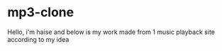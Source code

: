 # mp3-clone

Hello, i'm haise and below is my work made from 1 music playback site according to my idea
